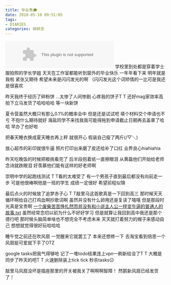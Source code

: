 ```yaml
---
title: 毕业季🎓
date: 2018-05-10 09:51:05
tags: 
- DIARIES
categories: 碎碎念
---
```

<embed src="//music.163.com/style/swf/widget.swf?sid=480286151&type=2&auto=1&width=320&height=66" width="340" height="86"  allowNetworking="all"></embed>
学校里到处都是穿着学士服拍照的学长学姐
天天在工作室都能听到窗外的毕业快乐
一年年看下来
明年就是我啦
紧张又期待
希望未来是闪闪发光的啊
（闪闪发光这个词矫情的一比可是我还是很喜欢
<!--more-->

昨天我终于经历了碎粉饼
...太惨了人间惨剧
心疼我的饼子T T
还好mag家效率高拍下立马发货了哈哈哈哈
等一块新饼

夏令营虽然大概只有那么0.1%的概率会中
但是还是试试吧
填个材料交个申请也不亏
不抱什么期待就好
海盐同学不来找我我可能得拖到申请截止日期再去盖章了哈哈
早办了也好啦

把春天睡衣换成夏天睡衣再上秤
就很开心
假装自己瘦了两斤(/▽＼)

放心超市的彩印就很牛逼
照片打印出来磨了皮还给补了口红
业界良心hiahiahia

昨天吃晚饭的时候把极挑看完了
后半段抱着纸一直擦眼泪
从黄磊他们开始给老师念诗就跌眼泪
好羡慕他们能有这样的好老师啊

崇明中学的起跑线测试
T T看的太难受了
有一个男孩子直到最后都没有向前走一步
可是他很棒啊他是一班的学生
成绩一定很好
希望前程似锦

最后点火的时候放了追梦赤子心
T T敲里马这首歌真是一下回到高三
那时候天天循环啊给自己打鸡血啊抄歌词啊
虽然并没有什么卵用还是复读了嘻嘻
但是那段时光真是宝贵啊
[一个废柴苦苦挣扎然而并没有和小说主人公一样变牛逼的普通人的故事.txt](https://github.com/hishark/hishark.github.io/files/2566670/default.txt)
虽然经常念叨以前为什么不好好学习
但是就算让我回到高中我还是那个德行吧
那时候头脑简单啥也不想完全不考虑未来
天天就打着努力的幌子来感动自己
想想就觉得很好玩哈哈哈

睡午觉之前还在吹风扇
一觉醒来它就罢工了
本来还想修一下
去淘宝看到倍思一个风扇挺可爱就下手了OTZ

google tasks把我气得够呛
记了一堆todo结果连上vpn一刷新给没了T T
大概是同步了昨天的吧T T
火速删除装上tick tick
秒杀tasks😕

敲里马风扇没坏是插座那里的开关被我关了啊啊啊智障！
然鹅新风扇已经发货了！








